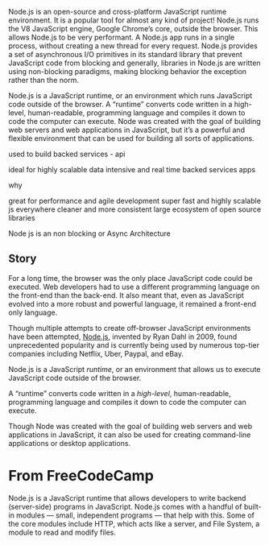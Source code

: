 Node.js is an open-source and cross-platform JavaScript runtime environment. It is a popular tool for almost any kind of project! Node.js runs the V8 JavaScript engine, Google Chrome’s core, outside the browser. This allows Node.js to be very performant. A Node.js app runs in a single process, without creating a new thread for every request. Node.js provides a set of asynchronous I/O primitives in its standard library that prevent JavaScript code from blocking and generally, libraries in Node.js are written using non-blocking paradigms, making blocking behavior the exception rather than the norm.

Node.js is a JavaScript runtime, or an environment which runs JavaScript code outside of the browser. A “runtime” converts code written in a high-level, human-readable, programming language and compiles it down to code the computer can execute. Node was created with the goal of building web servers and web applications in JavaScript, but it’s a powerful and flexible environment that can be used for building all sorts of applications.


used to build backed services - api  

ideal for highly scalable data intensive and real time backed services apps

why

great for performance and agile development 
super fast and highly scalable
js everywhere
cleaner and more consistent
large ecosystem of open source  libraries


Node js is an non blocking or Async Architecture


## Story

For a long time, the browser was the only place JavaScript code could be executed. Web developers had to use a different programming language on the front-end than the back-end. It also meant that, even as JavaScript evolved into a more robust and powerful language, it remained a front-end only language.

Though multiple attempts to create off-browser JavaScript environments have been attempted, [Node.js](https://nodejs.org/en/), invented by Ryan Dahl in 2009, found unprecedented popularity and is currently being used by numerous top-tier companies including Netflix, Uber, Paypal, and eBay.

Node.js is a JavaScript _runtime_, or an environment that allows us to execute JavaScript code outside of the browser.

A “runtime” converts code written in a _high-level_, human-readable, programming language and compiles it down to code the computer can execute.

Though Node was created with the goal of building web servers and web applications in JavaScript, it can also be used for creating command-line applications or desktop applications. 


# From FreeCodeCamp

Node.js is a JavaScript runtime that allows developers to write backend (server-side) programs in JavaScript. Node.js comes with a handful of built-in modules — small, independent programs — that help with this. Some of the core modules include HTTP, which acts like a server, and File System, a module to read and modify files.